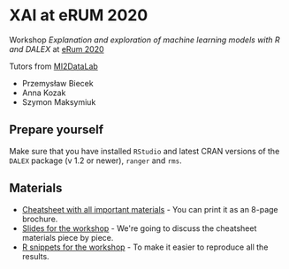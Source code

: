 # XAI at eRUM 2020

Workshop *Explanation and exploration of machine learning models with R and DALEX* at [eRum 2020](https://2020.erum.io/) 

Tutors from [MI2DataLab](https://mi2-warsaw.github.io/)

* Przemysław Biecek
* Anna Kozak
* Szymon Maksymiuk

## Prepare yourself

Make sure that you have installed `RStudio` and latest CRAN versions of the `DALEX` package (v 1.2 or newer), `ranger` and `rms`.

## Materials

* [Cheatsheet with all important materials](Cheatsheet.pdf) - You can print it as an 8-page brochure.
* [Slides for the workshop](Slides.pdf) - We're going to discuss the cheatsheet materials piece by piece.
* [R snippets for the workshop](Snippets.R) - To make it easier to reproduce all the results.

